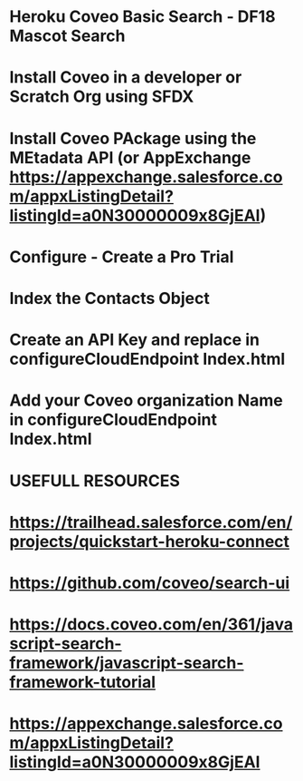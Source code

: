 # Heroku Coveo Basic Search - DF18 Mascot Search
# Install Coveo in a developer or Scratch Org using SFDX
# Install Coveo PAckage using the MEtadata API (or AppExchange https://appexchange.salesforce.com/appxListingDetail?listingId=a0N30000009x8GjEAI)
# Configure - Create a Pro Trial 
# Index the Contacts Object
# Create an API Key and replace in configureCloudEndpoint Index.html
# Add your Coveo organization Name in configureCloudEndpoint Index.html
#
# USEFULL RESOURCES
#
# https://trailhead.salesforce.com/en/projects/quickstart-heroku-connect
# https://github.com/coveo/search-ui
# https://docs.coveo.com/en/361/javascript-search-framework/javascript-search-framework-tutorial
# https://appexchange.salesforce.com/appxListingDetail?listingId=a0N30000009x8GjEAI
